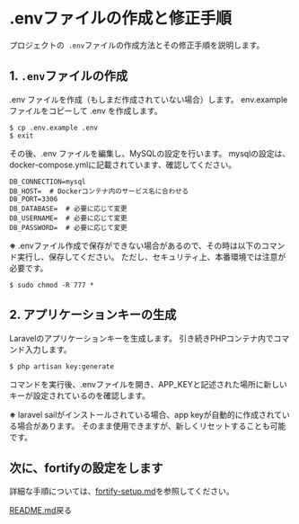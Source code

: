
# .envファイルの作成と修正手順

プロジェクトの` .env`ファイルの作成方法とその修正手順を説明します。

## 1. `.env`ファイルの作成

.env ファイルを作成（もしまだ作成されていない場合）します。
env.example ファイルをコピーして .env を作成します。

```
$ cp .env.example .env
$ exit
```

その後、.env ファイルを編集し、MySQLの設定を行います。
mysqlの設定は、docker-compose.ymlに記載されています、確認してください。

```env
DB_CONNECTION=mysql 
DB_HOST=  # Dockerコンテナ内のサービス名に合わせる 
DB_PORT=3306 
DB_DATABASE=  # 必要に応じて変更 
DB_USERNAME=  # 必要に応じて変更
DB_PASSWORD=  # 必要に応じて変更
```

**※** .envファイル作成で保存ができない場合があるので、その時は以下のコマンド実行し、保存してください。
ただし、セキュリティ上、本番環境では注意が必要です。

```
$ sudo chmod -R 777 *
```


## 2. アプリケーションキーの生成

Laravelのアプリケーションキーを生成します。
引き続きPHPコンテナ内でコマンド入力します。


```
$ php artisan key:generate
```

コマンドを実行後、.envファイルを開き、APP_KEYと記述された場所に新しいキーが設定されているのを確認します。

**※** laravel sailがインストールされている場合、app keyが自動的に作成されている場合があります。
そのまま使用できますが、新しくリセットすることも可能です。

## 次に、fortifyの設定をします

詳細な手順については、[fortify-setup.md](./docs/fortify-setup.md)を参照してください。

[README.md](../README.md)戻る
